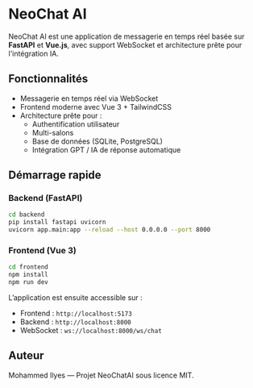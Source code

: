 # NeoChat AI

NeoChat AI est une application de messagerie en temps réel basée sur **FastAPI** et **Vue.js**, avec support WebSocket et architecture prête pour l'intégration IA.

## Fonctionnalités
- Messagerie en temps réel via WebSocket
- Frontend moderne avec Vue 3 + TailwindCSS
- Architecture prête pour :
  - Authentification utilisateur
  - Multi-salons
  - Base de données (SQLite, PostgreSQL)
  - Intégration GPT / IA de réponse automatique

## Démarrage rapide

### Backend (FastAPI)

```bash
cd backend
pip install fastapi uvicorn
uvicorn app.main:app --reload --host 0.0.0.0 --port 8000
```

### Frontend (Vue 3)

```bash
cd frontend
npm install
npm run dev
```

L’application est ensuite accessible sur :
- Frontend : `http://localhost:5173`
- Backend : `http://localhost:8000`
- WebSocket : `ws://localhost:8000/ws/chat`

## Auteur
Mohammed Ilyes — Projet NeoChatAI sous licence MIT.
